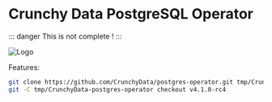 # Crunchy Data PostgreSQL Operator

::: danger
This is not complete !
:::

![Logo](https://raw.githubusercontent.com/CrunchyData/postgres-operator/eb4d6bac61028014f2b052c4cfe755a88b53f478/crunchy_logo.png
"Logo")

Features:

```bash
git clone https://github.com/CrunchyData/postgres-operator.git tmp/CrunchyData-postgres-operator
git -C tmp/CrunchyData-postgres-operator checkout v4.1.0-rc4
```
